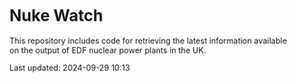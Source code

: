 # Nuke Watch

This repository includes code for retrieving the latest information available on the output of EDF nuclear power plants in the UK.

Last updated: 2024-09-29 10:13